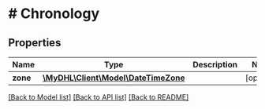 # # Chronology

## Properties

Name | Type | Description | Notes
------------ | ------------- | ------------- | -------------
**zone** | [**\MyDHL\Client\Model\DateTimeZone**](DateTimeZone.md) |  | [optional]

[[Back to Model list]](../../README.md#models) [[Back to API list]](../../README.md#endpoints) [[Back to README]](../../README.md)
